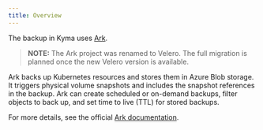 ```yaml
---
title: Overview
---
```


The backup in Kyma uses [Ark](https://github.com/heptio/velero/).

>**NOTE:** The Ark project was renamed to Velero. The full migration is planned once the new Velero version is available.

Ark backs up Kubernetes resources and stores them in Azure Blob storage. It triggers physical volume snapshots and includes the snapshot references in the backup. Ark can create scheduled or on-demand backups, filter objects to back up, and set time to live (TTL) for stored backups.

For more details, see the official [Ark documentation](https://heptio.github.io/velero/v0.9.0/).